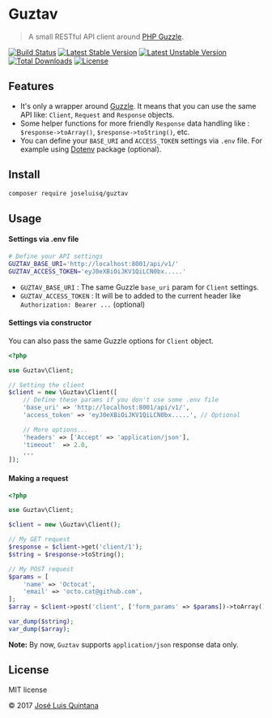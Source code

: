 # Guztav
> A small RESTful API client around [PHP Guzzle](https://github.com/guzzle/guzzle).

[![Build Status](https://travis-ci.org/joseluisq/guztav.svg?branch=master)](https://travis-ci.org/joseluisq/guztav) [![Latest Stable Version](https://poser.pugx.org/joseluisq/guztav/version)](https://packagist.org/packages/joseluisq/guztav) [![Latest Unstable Version](https://poser.pugx.org/joseluisq/guztav/v/unstable)](//packagist.org/packages/joseluisq/guztav) [![Total Downloads](https://poser.pugx.org/joseluisq/guztav/downloads)](https://packagist.org/packages/joseluisq/guztav) [![License](https://poser.pugx.org/joseluisq/guztav/license)](https://packagist.org/packages/joseluisq/guztav)

## Features

- It's only a wrapper around [Guzzle](https://github.com/guzzle/guzzle). It means that you can use the same API like: `Client`, `Request` and `Response` objects.
- Some helper functions for more friendly `Response` data handling like : `$response->toArray()`, `$response->toString()`, etc.
- You can define your `BASE_URI` and `ACCESS_TOKEN` settings via `.env` file. For example using [Dotenv](https://github.com/vlucas/phpdotenv/) package (optional).

## Install

```sh
composer require joseluisq/guztav
```

## Usage

#### Settings via .env file

```sh
# Define your API settings
GUZTAV_BASE_URI='http://localhost:8001/api/v1/'
GUZTAV_ACCESS_TOKEN='eyJ0eXBiOiJKV1QiLCN0bx.....'
```

- `GUZTAV_BASE_URI` : The same Guzzle `base_uri` param for `Client` settings.
- `GUZTAV_ACCESS_TOKEN` : It will be to added to the current header like `Authorization: Bearer ...` (optional)

#### Settings via constructor
You can also pass the same Guzzle options for `Client` object.

```php
<?php

use Guztav\Client;

// Setting the client
$client = new \Guztav\Client([
    // Define these params if you don't use some .env file
    'base_uri' => 'http://localhost:8001/api/v1/',
    'access_token' => 'eyJ0eXBiOiJKV1QiLCN0bx.....', // Optional

    // More options...
    'headers' => ['Accept' => 'application/json'],
    'timeout'  => 2.0,
    ...
]);
```

#### Making a request

```php
<?php

use Guztav\Client;

$client = new \Guztav\Client();

// My GET request
$response = $client->get('client/1');
$string = $response->toString();

// My POST request
$params = [
    'name' => 'Octocat',
    'email' => 'octo.cat@github.com',
];
$array = $client->post('client', ['form_params' => $params])->toArray();

var_dump($string);
var_dump($array);
```

__Note:__ By now, `Guztav` supports `application/json` response data only.

## License
MIT license

© 2017 [José Luis Quintana](https://git.io/joseluisq)
